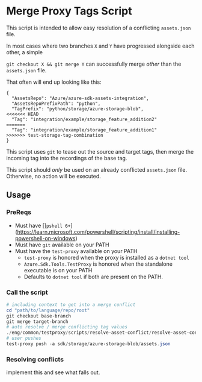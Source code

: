 # Merge Proxy Tags Script

This script is intended to allow easy resolution of a conflicting `assets.json` file.

In most cases where two branches `X` and `Y` have progressed alongside each other, a simple

`git checkout X && git merge Y` can successfully merge _other_ than the `assets.json` file.

That often will end up looking like this:

```text
{
  "AssetsRepo": "Azure/azure-sdk-assets-integration",
  "AssetsRepoPrefixPath": "python",
  "TagPrefix": "python/storage/azure-storage-blob",
<<<<<<< HEAD
  "Tag": "integration/example/storage_feature_addition2"
=======
  "Tag": "integration/example/storage_feature_addition1"
>>>>>>> test-storage-tag-combination
}
```

This script uses `git` to tease out the source and target tags, then merge the incoming tag into the recordings of the base tag.

This script should _only_ be used on an already conflicted `assets.json` file. Otherwise, no action will be executed.

## Usage

### PreReqs

- Must have []`pshell 6+`](https://learn.microsoft.com/powershell/scripting/install/installing-powershell-on-windows)
- Must have `git` available on your PATH
- Must have the `test-proxy` available on your PATH
  - `test-proxy` is honored when the proxy is installed as a `dotnet tool`
  - `Azure.Sdk.Tools.TestProxy` is honored when the standalone executable is on your PATH
  - Defaults to `dotnet tool` if both are present on the PATH.

### Call the script

```powershell
# including context to get into a merge conflict
cd "path/to/language/repo/root"
git checkout base-branch
git merge target-branch
# auto resolve / merge conflicting tag values
./eng/common/testproxy/scripts/resolve-asset-conflict/resolve-asset-conflict.ps1 sdk/storage/azure-storage-blob/assets.json
# user pushes
test-proxy push -a sdk/storage/azure-storage-blob/assets.json
```

### Resolving conflicts

<TODO> implement this and see what falls out.
